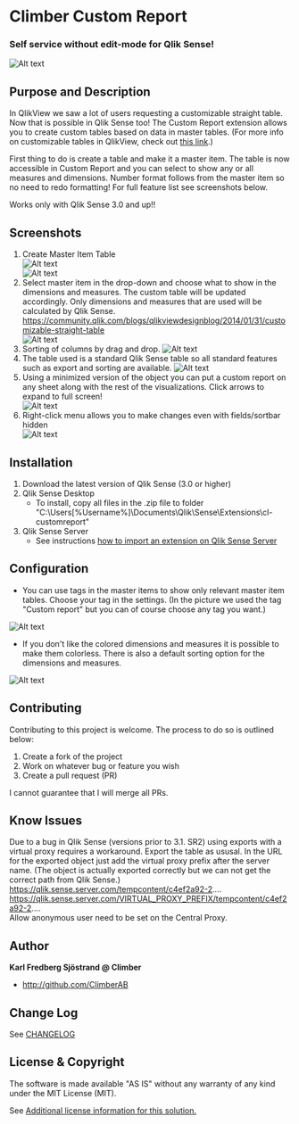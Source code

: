# Climber Custom Report
### Self service without edit-mode for Qlik Sense!  

![Alt text](/screenshots/CustomReportSmaller.png?raw=true "Custom Report")

## Purpose and Description
In QlikView we saw a lot of users requesting a customizable straight table. Now that is possible in Qlik Sense too! The Custom Report extension allows you to create custom tables based on data in master tables. (For more info on customizable tables in QlikView, check out [this link](https://community.qlik.com/blogs/qlikviewdesignblog/2014/01/31/customizable-straight-table).)

First thing to do is create a table and make it a master item. The table is now accessible in Custom Report and you can select to show any or all measures and dimensions. Number format follows from the master item so no need to redo formatting! For full feature list see screenshots below.

Works only with Qlik Sense 3.0 and up!!


## Screenshots
1. Create Master Item Table  
![Alt text](/screenshots/CreateMasterTable.PNG?raw=true "Create Table")  
![Alt text](/screenshots/CreateMasterTable2.PNG?raw=true "Add to master items")  
2. Select master item in the drop-down and choose what to show in the dimensions and measures. The custom table will be updated accordingly. Only dimensions and measures that are used will be calculated by Qlik Sense. https://community.qlik.com/blogs/qlikviewdesignblog/2014/01/31/customizable-straight-table  
![Alt text](/screenshots/CustomReport.PNG?raw=true "Custom Report")  
3. Sorting of columns by drag and drop. 
![Alt text](/screenshots/DragAndDropToSort.png?raw=true "Drag and drop to sort")  
4. The table used is a standard Qlik Sense table so all standard features such as export and sorting are available. 
![Alt text](/screenshots/StandardTableExport.PNG?raw=true "Standard table export and sort")  
5. Using a minimized version of the object you can put a custom report on any sheet along with the rest of the visualizations. Click arrows to expand to full screen!  
![Alt text](/screenshots/Minimized.png?raw=true "Minimized")  
6. Right-click menu allows you to make changes even with fields/sortbar hidden  
![Alt text](/screenshots/RightClickMenu.PNG?raw=true "Right-Click Menu")  

## Installation

1. Download the latest version of Qlik Sense (3.0 or higher)
2. Qlik Sense Desktop
	* To install, copy all files in the .zip file to folder "C:\Users\[%Username%]\Documents\Qlik\Sense\Extensions\cl-customreport\"
3. Qlik Sense Server
	* See instructions [how to import an extension on Qlik Sense Server](http://help.qlik.com/en-US/sense/Subsystems/ManagementConsole/Content/import-extensions.htm)

## Configuration

* You can use tags in the master items to show only relevant master item tables. Choose your tag in the settings. (In the picture we used the tag "Custom report" but you can of course choose any tag you want.) 

![Alt text](/screenshots/UseTags.PNG?raw=true "Use tags to filter master items")

* If you don't like the colored dimensions and measures it is possible to make them colorless. There is also a default sorting option for the dimensions and measures.

![Alt text](/screenshots/ColorOrNoColor.PNG?raw=true "Use tags to filter master items")


## Contributing
Contributing to this project is welcome. The process to do so is outlined below:

1. Create a fork of the project
2. Work on whatever bug or feature you wish
3. Create a pull request (PR)

I cannot guarantee that I will merge all PRs.

## Know Issues
Due to a bug in Qlik Sense (versions prior to 3.1. SR2) using exports with a virtual proxy requires a workaround. Export the table as ususal. In the URL for the exported object just add the virtual proxy prefix after the server name. (The object is actually exported correctly but we can not get the correct path from Qlik Sense.)  
https://qlik.sense.server.com/tempcontent/c4ef2a92-2....  
https://qlik.sense.server.com/VIRTUAL_PROXY_PREFIX/tempcontent/c4ef2a92-2....  
Allow anonymous user need to be set on the Central Proxy.  

## Author

**Karl Fredberg Sjöstrand @ Climber**
* http://github.com/ClimberAB


## Change Log

See [CHANGELOG](CHANGELOG.yml)

## License & Copyright
The software is made available "AS IS" without any warranty of any kind under the MIT License (MIT).

See [Additional license information for this solution.](LICENSE.md)